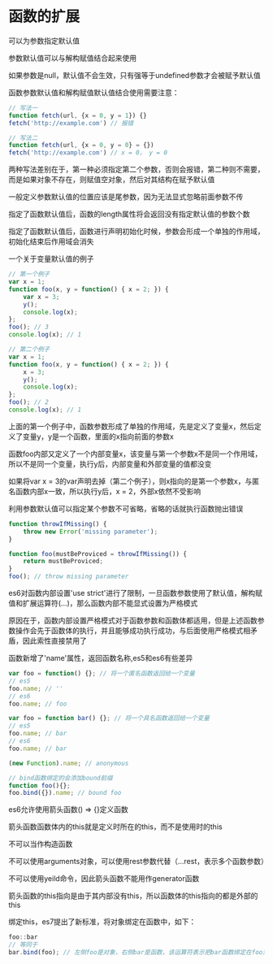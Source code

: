 # 函数的扩展

可以为参数指定默认值

参数默认值可以与解构赋值结合起来使用

如果参数是null，默认值不会生效，只有强等于undefined参数才会被赋予默认值

函数参数默认值和解构赋值默认值结合使用需要注意：

```js
// 写法一
function fetch(url, {x = 0, y = 1}) {}
fetch('http://example.com') // 报错

// 写法二
function fetch(url, {x = 0, y = 0} = {})
fetch('http://example.com') // x = 0， y = 0
```

两种写法差别在于，第一种必须指定第二个参数，否则会报错，第二种则不需要，而是如果对象不存在，则赋值空对象，然后对其结构在赋予默认值

一般定义参数默认值的位置应该是尾参数，因为无法显式忽略前面参数不传

指定了函数默认值后，函数的length属性将会返回没有指定默认值的参数个数

指定了函数默认值后，函数进行声明初始化时候，参数会形成一个单独的作用域，初始化结束后作用域会消失

一个关于变量默认值的例子

```js
// 第一个例子
var x = 1;
function foo(x, y = function() { x = 2; }) {
    var x = 3;
    y();
    console.log(x);
};
foo(); // 3
console.log(x); // 1

// 第二个例子
var x = 1;
function foo(x, y = function() { x = 2; }) {
    x = 3;
    y();
    console.log(x);
};
foo(); // 2
console.log(x); // 1
```

上面的第一个例子中，函数参数形成了单独的作用域，先是定义了变量x，然后定义了变量y，y是一个函数，里面的x指向前面的参数x

函数foo内部又定义了一个内部变量x，该变量与第一个参数x不是同一个作用域，所以不是同一个变量，执行y后，内部变量和外部变量的值都没变

如果将var x = 3的var声明去掉（第二个例子），则x指向的是第一个参数x，与匿名函数内部x一致，所以执行y后，x = 2，外部x依然不受影响

利用参数默认值可以指定某个参数不可省略，省略的话就执行函数抛出错误

```js
function throwIfMissing() {
    throw new Error('missing parameter');
}

function foo(mustBeProviced = throwIfMissing()) {
    return mustBeProviced;
}
foo(); // throw missing parameter
```

es6对函数内部设置'use strict'进行了限制，一旦函数参数使用了默认值，解构赋值和扩展运算符(...)，那么函数内部不能显式设置为严格模式

原因在于，函数内部设置严格模式对于函数参数和函数体都适用，但是上述函数参数操作会先于函数体的执行，并且能够成功执行成功，与后面使用严格模式相矛盾，因此索性直接禁用了

函数新增了'name'属性，返回函数名称,es5和es6有些差异

```js
var foo = function() {}; // 将一个匿名函数返回给一个变量
// es5
foo.name; // ''
// es6
foo.name; // foo

var foo = function bar() {}; // 将一个具名函数返回给一个变量
// es5
foo.name; // bar
// es6
foo.name; // bar

(new Function).name; // anonymous

// bind函数绑定的会添加bound前缀
function foo(){};
foo.bind({}).name; // bound foo
```

es6允许使用箭头函数() => {}定义函数

箭头函数函数体内的this就是定义时所在的this，而不是使用时的this

不可以当作构造函数

不可以使用arguments对象，可以使用rest参数代替（...rest，表示多个函数参数）

不可以使用yeild命令，因此箭头函数不能用作generator函数

箭头函数的this指向是由于其内部没有this，所以函数体的this指向的都是外部的this

绑定this，es7提出了新标准，将对象绑定在函数中，如下：

```js
foo::bar
// 等同于
bar.bind(foo); // 左侧foo是对象，右侧bar是函数，该运算符表示把bar函数绑定在foo对象上
```